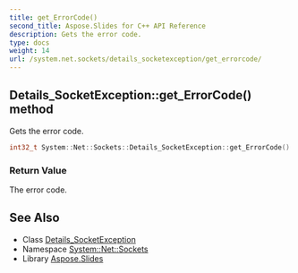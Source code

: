 ```yaml
---
title: get_ErrorCode()
second_title: Aspose.Slides for C++ API Reference
description: Gets the error code.
type: docs
weight: 14
url: /system.net.sockets/details_socketexception/get_errorcode/
---
```

## Details_SocketException::get_ErrorCode() method


Gets the error code.

```cpp
int32_t System::Net::Sockets::Details_SocketException::get_ErrorCode()
```


### Return Value

The error code.

## See Also

* Class [Details_SocketException](../)
* Namespace [System::Net::Sockets](../../)
* Library [Aspose.Slides](../../../)